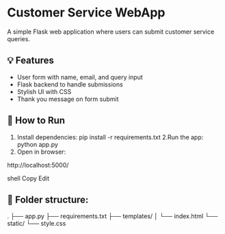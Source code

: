 # Customer Service WebApp

A simple Flask web application where users can submit customer service queries.

## 💡 Features
- User form with name, email, and query input
- Flask backend to handle submissions
- Stylish UI with CSS
- Thank you message on form submit

## 🚀 How to Run

1. Install dependencies:
   pip install -r requirements.txt
2.Run the app:
python app.py
3. Open in browser:


http://localhost:5000/

shell
Copy
Edit

## 🧾 Folder structure:

.
├── app.py
├── requirements.txt
├── templates/
│ └── index.html
└── static/
└── style.css




